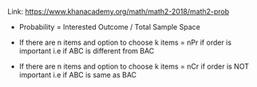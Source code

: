 Link: https://www.khanacademy.org/math/math2-2018/math2-prob

* Probability = Interested Outcome / Total Sample Space

* If there are n items and option to choose k items = nPr if order is important i.e if ABC is different from BAC

* If there are n items and option to choose k items = nCr if order is NOT important i.e if ABC is same as BAC

















